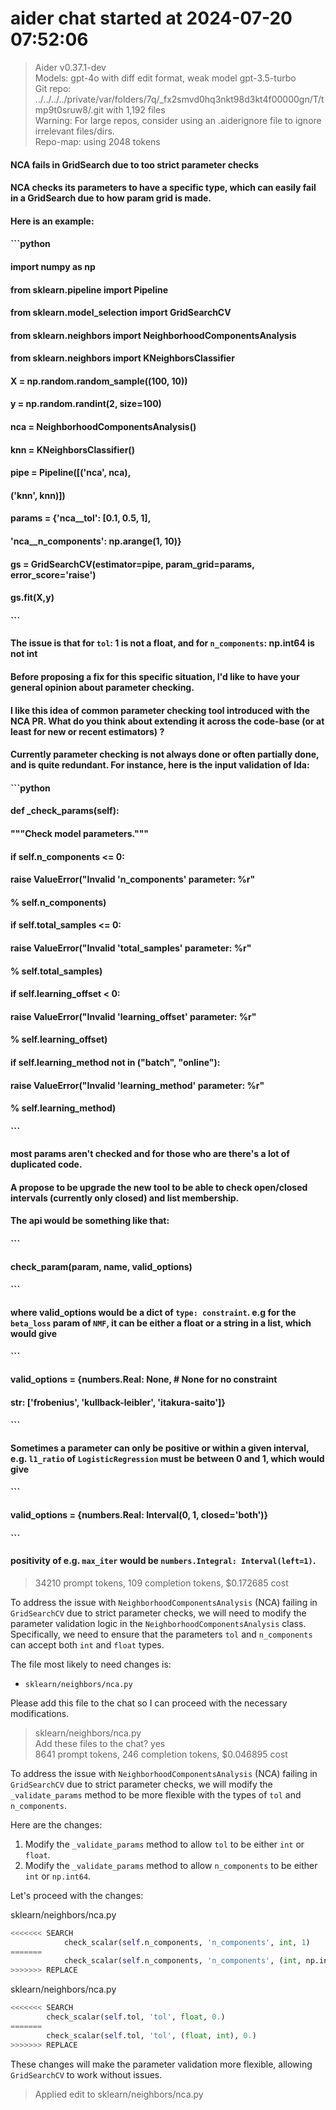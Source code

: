 
# aider chat started at 2024-07-20 07:52:06

> Aider v0.37.1-dev  
> Models: gpt-4o with diff edit format, weak model gpt-3.5-turbo  
> Git repo: ../../../../private/var/folders/7q/_fx2smvd0hq3nkt98d3kt4f00000gn/T/tmp9t0sruw8/.git with 1,192 files  
> Warning: For large repos, consider using an .aiderignore file to ignore irrelevant files/dirs.  
> Repo-map: using 2048 tokens  

#### NCA fails in GridSearch due to too strict parameter checks  
#### NCA checks its parameters to have a specific type, which can easily fail in a GridSearch due to how param grid is made.  
####   
#### Here is an example:  
#### ```python  
#### import numpy as np  
####   
#### from sklearn.pipeline import Pipeline  
#### from sklearn.model_selection import GridSearchCV  
#### from sklearn.neighbors import NeighborhoodComponentsAnalysis  
#### from sklearn.neighbors import KNeighborsClassifier  
####   
#### X = np.random.random_sample((100, 10))  
#### y = np.random.randint(2, size=100)  
####   
#### nca = NeighborhoodComponentsAnalysis()  
#### knn = KNeighborsClassifier()  
####   
#### pipe = Pipeline([('nca', nca),  
####                  ('knn', knn)])  
####                   
#### params = {'nca__tol': [0.1, 0.5, 1],  
####           'nca__n_components': np.arange(1, 10)}  
####             
#### gs = GridSearchCV(estimator=pipe, param_grid=params, error_score='raise')  
#### gs.fit(X,y)  
#### ```  
####   
#### The issue is that for `tol`: 1 is not a float, and for  `n_components`: np.int64 is not int  
####   
#### Before proposing a fix for this specific situation, I'd like to have your general opinion about parameter checking.    
#### I like this idea of common parameter checking tool introduced with the NCA PR. What do you think about extending it across the code-base (or at least for new or recent estimators) ?  
####   
#### Currently parameter checking is not always done or often partially done, and is quite redundant. For instance, here is the input validation of lda:  
#### ```python  
#### def _check_params(self):  
####         """Check model parameters."""  
####         if self.n_components <= 0:  
####             raise ValueError("Invalid 'n_components' parameter: %r"  
####                              % self.n_components)  
####   
####         if self.total_samples <= 0:  
####             raise ValueError("Invalid 'total_samples' parameter: %r"  
####                              % self.total_samples)  
####   
####         if self.learning_offset < 0:  
####             raise ValueError("Invalid 'learning_offset' parameter: %r"  
####                              % self.learning_offset)  
####   
####         if self.learning_method not in ("batch", "online"):  
####             raise ValueError("Invalid 'learning_method' parameter: %r"  
####                              % self.learning_method)  
#### ```  
#### most params aren't checked and for those who are there's a lot of duplicated code.  
####   
#### A propose to be upgrade the new tool to be able to check open/closed intervals (currently only closed) and list membership.  
####   
#### The api would be something like that:  
#### ```  
#### check_param(param, name, valid_options)  
#### ```  
#### where valid_options would be a dict of `type: constraint`. e.g for the `beta_loss` param of `NMF`, it can be either a float or a string in a list, which would give  
#### ```  
#### valid_options = {numbers.Real: None,  # None for no constraint  
####                  str: ['frobenius', 'kullback-leibler', 'itakura-saito']}  
#### ```  
#### Sometimes a parameter can only be positive or within a given interval, e.g. `l1_ratio` of `LogisticRegression` must be between 0 and 1, which would give  
#### ```  
#### valid_options = {numbers.Real: Interval(0, 1, closed='both')}  
#### ```  
#### positivity of e.g. `max_iter` would be `numbers.Integral: Interval(left=1)`.  
> 34210 prompt tokens, 109 completion tokens, $0.172685 cost  

To address the issue with `NeighborhoodComponentsAnalysis` (NCA) failing in `GridSearchCV` due to strict parameter checks, we will need to modify the parameter validation logic in the `NeighborhoodComponentsAnalysis` class. Specifically, we need to ensure that the parameters `tol` and `n_components` can accept both `int` and `float` types.

The file most likely to need changes is:
- `sklearn/neighbors/nca.py`

Please add this file to the chat so I can proceed with the necessary modifications.

> sklearn/neighbors/nca.py  
> Add these files to the chat? yes  
> 8641 prompt tokens, 246 completion tokens, $0.046895 cost  

To address the issue with `NeighborhoodComponentsAnalysis` (NCA) failing in `GridSearchCV` due to strict parameter checks, we will modify the `_validate_params` method to be more flexible with the types of `tol` and `n_components`.

Here are the changes:

1. Modify the `_validate_params` method to allow `tol` to be either `int` or `float`.
2. Modify the `_validate_params` method to allow `n_components` to be either `int` or `np.int64`.

Let's proceed with the changes:

sklearn/neighbors/nca.py
```python
<<<<<<< SEARCH
            check_scalar(self.n_components, 'n_components', int, 1)
=======
            check_scalar(self.n_components, 'n_components', (int, np.integer), 1)
>>>>>>> REPLACE
```

sklearn/neighbors/nca.py
```python
<<<<<<< SEARCH
        check_scalar(self.tol, 'tol', float, 0.)
=======
        check_scalar(self.tol, 'tol', (float, int), 0.)
>>>>>>> REPLACE
```

These changes will make the parameter validation more flexible, allowing `GridSearchCV` to work without issues.

> Applied edit to sklearn/neighbors/nca.py  
